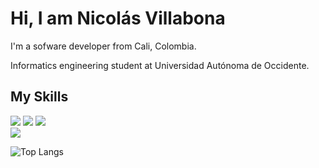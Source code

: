 # Hi, I am Nicolás Villabona

I'm a sofware developer from Cali, Colombia.

Informatics engineering student at Universidad Autónoma de Occidente.

## My Skills
<code><img src="https://img.icons8.com/color/40/000000/javascript.png"/></code> 
<code><img src="https://img.icons8.com/color/40/000000/vue-js.png"/></code>
<code><img src="https://img.icons8.com/color/40/000000/react-native.png"/> </code>
<code><img src="https://img.icons8.com/color/48/000000/git.png"/></code>

![Top Langs](https://github-readme-stats.vercel.app/api/top-langs/?username=nvillabona&theme=tokyonight)
